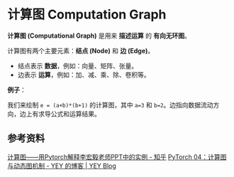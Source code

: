 # 计算图 Computation Graph

**计算图 (Computational Graph)** 是用来 **描述运算** 的 **有向无环图**。

计算图有两个主要元素：**结点 (Node)** 和 **边 (Edge)**。

* 结点表示 **数据**，例如：向量、矩阵、张量。
* 边表示 **运算**，例如：加、减、乘、除、卷积等。

**例子**：

我们来绘制 `e = (a+b)*(b+1)` 的计算图，其中 `a=3` 和 `b=2`。边指向数据流动方向，边上有求导公式和运算结果。

## 参考资料

[计算图——用Pytorch解释李宏毅老师PPT中的实例 - 知乎](https://zhuanlan.zhihu.com/p/111402123)
[PyTorch 04：计算图与动态图机制 - YEY 的博客 | YEY Blog](https://yey.world/2020/12/08/Pytorch-04/)
